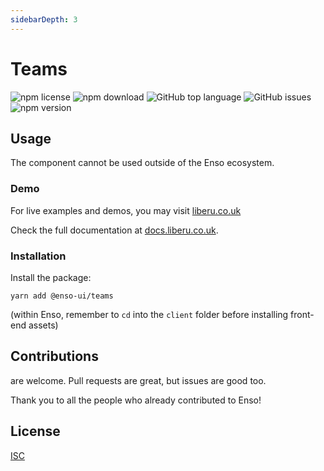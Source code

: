 ```yaml
---
sidebarDepth: 3
---
```


# Teams

![npm license](https://img.shields.io/npm/l/@enso-ui/teams.svg) 
![npm download](https://img.shields.io/npm/dm/@enso-ui/teams.svg) 
![GitHub top language](https://img.shields.io/github/languages/top/enso-ui/teams.svg) 
![GitHub issues](https://img.shields.io/github/issues/enso-ui/teams.svg) 
![npm version](https://img.shields.io/npm/v/@enso-ui/teams.svg) 

## Usage

The component cannot be used outside of the Enso ecosystem.

### Demo

For live examples and demos, you may visit [liberu.co.uk](https://www.liberu.co.uk)

Check the full documentation at  [docs.liberu.co.uk](https://docs.liberu.co.uk).

### Installation

Install the package:
```
yarn add @enso-ui/teams
```

(within Enso, remember to `cd` into the `client` folder before installing front-end assets)

## Contributions

are welcome. Pull requests are great, but issues are good too.

Thank you to all the people who already contributed to Enso!

## License

[ISC](https://opensource.org/licenses/ISC)
